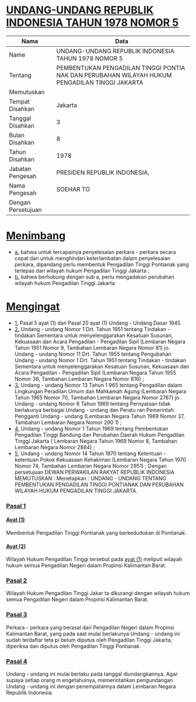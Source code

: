 # [UNDANG-UNDANG REPUBLIK INDONESIA TAHUN 1978 NOMOR 5](http://example.org/legal/peraturan/uu/1978/5)

| Nama | Data |
| ------ | ----- |
|Name|UNDANG-UNDANG REPUBLIK INDONESIA TAHUN 1978 NOMOR 5|
|Tentang| PEMBENTUKAN PENGADILAN TINGGI PONTIA NAK DAN PERUBAHAN WILAYAH HUKUM PENGADILAN TINGGI JAKARTA|
|Memutuskan||
|Tempat Disahkan|Jakarta|
|Tanggal Disahkan|3|
|Bulan Disahkan|8|
|Tahun Disahkan|1978|
|Jabatan Pengesah|PRESIDEN REPUBLIK INDONESIA,|
|Nama Pengesah|SOEHAR TO|
|Dengan Persetujuan||
# [Menimbang](http://example.org/legal/peraturan/uu/1978/5/menimbang)

* [a.](http://example.org/legal/peraturan/uu/1978/5/menimbang/huruf/a) bahwa untuk tercapainya penyelesaian perkara - perkara secara cepat dan untuk menghindari keterlambatan dalam penyelesaian perkara, dipandang perlu membentuk Pengadilan Tinggi Pontianak yang terlepas dari wilayah hukum Pengadilan Tinggi Jakarta ;
* [b.](http://example.org/legal/peraturan/uu/1978/5/menimbang/huruf/b) bahwa berhubung dengan sub a, perlu mengadakan perubahan wilayah hukum Pengadilan Tinggi Jakarta
# [Mengingat](http://example.org/legal/peraturan/uu/1978/5/mengingat)

* [1.](http://example.org/legal/peraturan/uu/1978/5/mengingat/huruf/0001) Pasal 5 ayat (1) dan Pasal 20 ayat (1) Undang - Undang Dasar 1945
* [2.](http://example.org/legal/peraturan/uu/1978/5/mengingat/huruf/0002) Undang - undang Nomor 1 Drt. Tahun 1951 tentang Tindakan - tindakan Sementara untuk menyelenggarakan Kesatuan Susunan, Kekuasaan dan Acara Pengadilan - Pengadilan Sipil (Lembaran Negara Tahun 1951 Nomor 9, Tambahan Lembaran Negara Nomor 81) jo. Undang - undang Nomor 11 Drt. Tahun 1955 tentang Pengubahan Undang - undang Nomor 1 Drt. Tahun 1951 tentang Tindakan - tindakan Sementara untuk menyelenggarakan Kesatuan Susunan, Kekuasaan dan Acara Pengadilan - Pengadilan Sipil (Lembaran Negara Tahun 1955 Nomor 36, Tambahan Lembaran Negara Nomor 816) ;
* [3.](http://example.org/legal/peraturan/uu/1978/5/mengingat/huruf/0003) Undang - undang Nomor 13 Tahun 1 965 tentang Pengadilan dalam Lingkungan Peradilan Umum dan Mahkamah Agung (Lembaran Negara Tahun 1965 Nomor 70, Tambahan Lembaran Negara Nomor 2767) jo. Undang - undang Nomor 6 Tahun 1969 tentang Pernyataan tidak berlakunya berbagai Undang - undang dan Peratu ran Pemerintah Pengganti Undang - undang (Lembaran Negara Tahun 1969 Nomor 37, Tambahan Lembaran Negara Nomor 290 1) ;
* [4.](http://example.org/legal/peraturan/uu/1978/5/mengingat/huruf/0004) Undang - undang Nomor 1 Tahun 1969 tentang Pembentukan Pengadilan Tinggi Bandung dan Perubahan Daerah Hukum Pengadilan Tinggi Jakarta ( Lembaran Negara Tahun 1969 Nomor 8, Tambahan Lembaran Negara Nomor 2884) ;
* [5.](http://example.org/legal/peraturan/uu/1978/5/mengingat/huruf/0005) Undang - undang Nomor 14 Tahun 1970 tentang Ketentuan - ketentuan Pokok Kekuasaan Kehakiman (Lembaran Negara Tahun 1970 Nomor 74, Tambahan Lembaran Negara Nomor 2951) ; Dengan persetujuan DEWAN PERWAKILAN RAKYAT REPUBLIK INDONESIA MEMUTUSKAN : Menetapkan : UNDANG - UNDANG TENTANG PEMBENTUKAN PENGADILAN TINGGI PONTIANAK DAN PERUBAHAN WILAYAH HUKUM PENGADILAN TINGGI JAKARTA.

### [Pasal 1](http://example.org/legal/peraturan/uu/1978/5/pasal/0001)

#### [Ayat (1)](http://example.org/legal/peraturan/uu/1978/5/pasal/0001/versi/19780803/ayat/0001)
Membentuk Pengadilan Tinggi Pontianak yang berkedudukan di Pontianak.

#### [Ayat (2)](http://example.org/legal/peraturan/uu/1978/5/pasal/0001/versi/19780803/ayat/0002)
Wilayah Hukum Pengadilan Tinggi tersebut pada [ayat (1)](http://example.org/legal/peraturan/uu/1978/5/pasal/0001/versi/19780803/ayat/0001) meliputi wilayah hukum semua Pengadilan Negeri dalam Propinsi Kalimantan Barat.


### [Pasal 2](http://example.org/legal/peraturan/uu/1978/5/pasal/0002)
Wilayah Hukum Pengadilan Tinggi Jakar ta dikurangi dengan wilayah hukum semua Pengadilan Negeri dalam Propinsi Kalimantan Barat.


### [Pasal 3](http://example.org/legal/peraturan/uu/1978/5/pasal/0003)
Perkara - perkara yang berasal dari Pengadilan Negeri dalam Propinsi Kalimantan Barat, yang pada saat mulai berlakunya Undang - undang ini sudah terdaftar teta pi belum diputus oleh Pengadilan Tinggi Jakarta, diperiksa dan diputus oleh Pengadilan Tinggi Pontianak.


### [Pasal 4](http://example.org/legal/peraturan/uu/1978/5/pasal/0004)
Undang - undang ini mulai berlaku pada tanggal diundangkannya. Agar supaya setiap orang m engetahuinya, memerintahkan pengundangan Undang - undang ini dengan penempatannya dalam Lembaran Negara Republik Indonesia.
